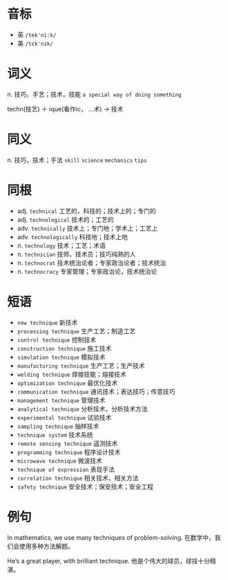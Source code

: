 # 音标

- 英 `/tek'ni:k/`
- 美 `/tɛk'nik/`

# 词义

n. 技巧，手艺；技术，技能
`a special way of doing something`



techn(技艺) ＋ ique(看作ic， …术) → 技术

# 同义

n. 技巧，技术；手法
`skill` `science` `mechanics` `tips`

# 同根

- adj. `technical` 工艺的，科技的；技术上的；专门的
- adj. `technological` 技术的；工艺的
- adv. `technically` 技术上；专门地；学术上；工艺上
- adv. `technologically` 科技地；技术上地
- n. `technology` 技术；工艺；术语
- n. `technician` 技师，技术员；技巧纯熟的人
- n. `technocrat` 技术统治论者；专家政治论者；技术统治
- n. `technocracy` 专家管理；专家政治论，技术统治论

# 短语

- `new technique` 新技术
- `processing technique` 生产工艺；制造工艺
- `control technique` 控制技术
- `construction technique` 施工技术
- `simulation technique` 模拟技术
- `manufacturing technique` 生产工艺；生产技术
- `welding technique` 焊接技能；熔接技术
- `optimization technique` 最优化技术
- `communication technique` 通讯技术；表达技巧；传意技巧
- `management technique` 管理技术
- `analytical technique` 分析技术，分析技术方法
- `experimental technique` 试验技术
- `sampling technique` 抽样技术
- `technique system` 技术系统
- `remote sensing technique` 遥测技术
- `programming technique` 程序设计技术
- `microwave technique` 微波技术
- `technique of expression` 表现手法
- `correlation technique` 相关技术，相关方法
- `safety technique` 安全技术；保安技术；安全工程

# 例句

In mathematics, we use many techniques of problem-solving.
在数学中，我们会使用多种方法解题。

He’s a great player, with brilliant technique.
他是个伟大的球员，球技十分精湛。


